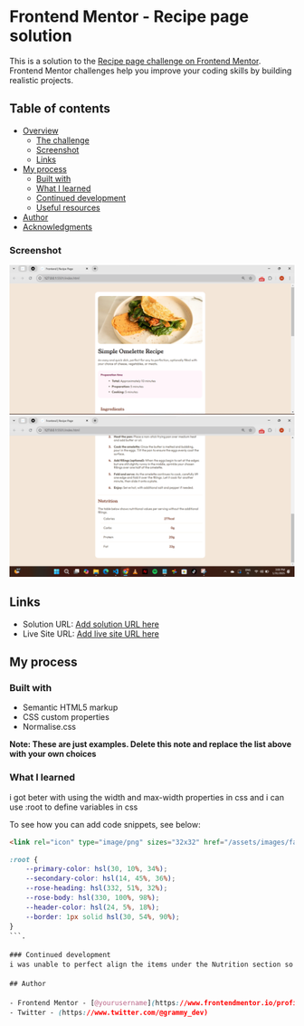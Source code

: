 # Frontend Mentor - Recipe page solution
This is a solution to the [Recipe page challenge on Frontend Mentor](https://www.frontendmentor.io/challenges/recipe-page-KiTsR8QQKm). Frontend Mentor challenges help you improve your coding skills by building realistic projects. 

## Table of contents

- [Overview](#overview)
  - [The challenge](#the-challenge)
  - [Screenshot](#screenshot)
  - [Links](#links)
- [My process](#my-process)
  - [Built with](#built-with)
  - [What I learned](#what-i-learned)
  - [Continued development](#continued-development)
  - [Useful resources](#useful-resources)
- [Author](#author)
- [Acknowledgments](#acknowledgments)



### Screenshot

![](/MyScreenshot.png)
![](/MyScreenshot2.png)

## Links

- Solution URL: [Add solution URL here](https://your-solution-url.com)
- Live Site URL: [Add live site URL here](https://your-live-site-url.com)

## My process

### Built with

- Semantic HTML5 markup
- CSS custom properties
- Normalise.css

**Note: These are just examples. Delete this note and replace the list above with your own choices**

### What I learned

i got beter with using the width and max-width properties in css and i can use :root to define variables in css 

To see how you can add code snippets, see below:

```html
<link rel="icon" type="image/png" sizes="32x32" href="/assets/images/favicon-32x32.png">
```
```css
:root {
    --primary-color: hsl(30, 10%, 34%);
    --secondary-color: hsl(14, 45%, 36%);
    --rose-heading: hsl(332, 51%, 32%);
    --rose-body: hsl(330, 100%, 98%);
    --header-color: hsl(24, 5%, 18%);
    --border: 1px solid hsl(30, 54%, 90%);
}
```.

### Continued development
i was unable to perfect align the items under the Nutrition section so i will check out the review and see how others did theirs and i feel like my code has too many manipulation i was trying a lot of different things to see which one works best so i will try to simplify it

## Author

- Frontend Mentor - [@yourusername](https://www.frontendmentor.io/profile/stephengrammy)
- Twitter - (https://www.twitter.com/@grammy_dev)

